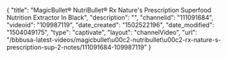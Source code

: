 {
    "title": "MagicBullet&reg; NutriBullet&reg; Rx Nature's Prescription Superfood Nutrition Extractor In Black",
    "description": "",
    "channelid": "111091684",
    "videoid": "109987119",
    "date_created": "1502522196",
    "date_modified": "1504049175",
    "type": "captivate",
    "layout": "channelVideo",
    "url": "\/bbbusa-latest-videos\/magicbullet\u00c2-nutribullet\u00c2-rx-nature-s-prescription-sup-2-notes\/111091684-109987119"
}